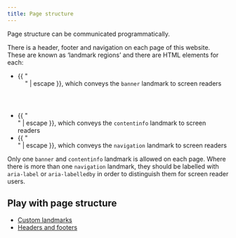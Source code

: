 ```yaml
---
title: Page structure
---
```


<p>Page structure can be communicated programmatically.</p>

<p>There is a header, footer and navigation on each page of this website. These are known as ‘landmark regions’ and there are HTML elements for each:</p>

<ul>
    <li>{{ "<header>" | escape }}, which conveys the <code>banner</code> landmark to screen readers</li>
    <li>{{ "<footer>" | escape }}, which conveys the <code>contentinfo</code> landmark to screen readers</li>
    <li>{{ "<nav>" | escape }}, which conveys the <code>navigation</code> landmark to screen readers</li>
</ul>

<p>Only one <code>banner</code> and <code>contentinfo</code> landmark is allowed on each page. Where there is more than one <code>navigation</code> landmark, they should be labelled with <code>aria-label</code> or <code>aria-labelledby</code> in order to distinguish them for screen reader users.</p>

<nav aria-label="On page">
    <h2>Play with page structure</h2>
    <ul>
        <li><a href="/structure/section">Custom landmarks</a></li>
        <li><a href="/structure/header-and-footer">Headers and footers</a></li>
    </ul>
</nav>

